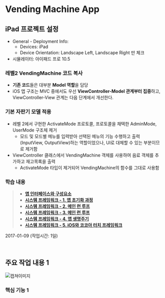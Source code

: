 # Vending Machine App

## iPad 프로젝트 설정
- General - Deployment Info: 
	- Devices: iPad
	- Device Orientation: Landscape Left, Landscape Right 만 체크
- 시뮬레이터: 아이패드 프로 10.5

### 레벨2 VendingMachine 코드 복사
- **기존 코드**들은 대부분 **Model 역할**을 담당
- iOS 앱 구조는 MVC 중에서도 우선 **ViewController-Model 관계부터 집중**하고, ViewController-View 관계는 다음 단계에서 개선한다.

### 기본 자판기 모델 적용
- 레벨 2에서 구현한 ActivateMode 프로토콜, 프로토콜을 채택한 AdminMode, UserMode 구조체 제거
	- 모드 및 모드별 메뉴를 입력받아 선택된 메뉴의 기능 수행하고 출력(InputView, OutputView)하는 역할이었으나, UI로 대체할 수 있는 부분이므로 제거함
- ViewController 클래스에서 VendingMachine 객체를 사용하여 음료 객체를 추가하고 재고목록을 출력
	- ActivateMode 타입이 제거되어 VendingMachine의 함수를 그대로 사용함

### 학습 내용

>- **[앱 인터페이스와 구성요소]()**
>- **[시스템 프레임워크 - 1. 앱 초기화 과정]()**
>- **[시스템 프레임워크 - 2. 메인 런 루프]()**
>- **[시스템 프레임워크 - 3. 메인 런 루프]()**
>- **[시스템 프레임워크 - 4. 앱 생명주기]()**
>- **[시스템 프레임워크 - 5. iOS와 코코아 터치 프레임워크]()**

2017-01-09 (작업시간: 1일)

<br/>

## 주요 작업 내용 1

![캡쳐이미지]()

### 핵심 기능 1

<br/>